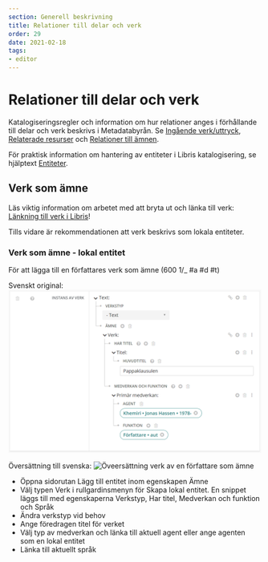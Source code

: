 ```yaml
---
section: Generell beskrivning
title: Relationer till delar och verk
order: 29
date: 2021-02-18
tags:
- editor
---
```


# Relationer till delar och verk 

Katalogiseringsregler och information om hur relationer anges i förhållande till delar och verk beskrivs i Metadatabyrån. Se [Ingående verk/uttryck](https://metadatabyran.kb.se/beskrivning/generella-anvisningar---rda/relationer/ingaende-verk-uttryck), [Relaterade resurser](https://metadatabyran.kb.se/beskrivning/generella-anvisningar---rda/relationer/relaterade-resurser) och [Relationer till ämnen](https://metadatabyran.kb.se/beskrivning/generella-anvisningar---rda/relationer/relationer-till-amnen).

För praktisk information om hantering av entiteter i Libris katalogisering, se hjälptext [Entiteter](https://libris.kb.se/katalogisering/help/entity-search).

## Verk som ämne 
Läs viktig information om arbetet med att bryta ut och länka till verk: [Länkning till verk i Libris](https://www.kb.se/samverkan-och-utveckling/nytt-fran-kb/nyheter-samverkan-och-utveckling/2020-09-22-lankning-till-verk-i-libris.html)!

Tills vidare är rekommendationen att verk beskrivs som lokala entiteter. 

### Verk som ämne - lokal entitet 

För att lägga till en författares verk som ämne (600 1/_ #a #d #t)

Svenskt original:
![Relation till verk av en författare som ämne](Relationverkauthsubj_NY.png)

Översättning till svenska:
![Öveersättning verk av en författare som ämne](.png)

* Öppna sidorutan Lägg till entitet inom egenskapen Ämne
* Välj typen Verk i rullgardinsmenyn för Skapa lokal entitet. En snippet läggs till med egenskaperna Verkstyp, Har titel, Medverkan och funktion och Språk
* Ändra verkstyp vid behov
* Ange föredragen titel för verket
* Välj typ av medverkan och länka till aktuell agent eller ange agenten som en lokal entitet
* Länka till aktuellt språk
